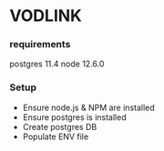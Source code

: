 # VODLINK

### requirements
postgres 11.4
node 12.6.0


### Setup

* Ensure node.js & NPM are installed
* Ensure postgres is installed
* Create postgres DB
* Populate ENV file

